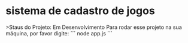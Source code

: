 <h1>sistema de cadastro de jogos</h1>
>Staus do Projeto: Em Desenvolvimento
Para rodar esse projeto na sua máquina, por favor digite: 
´´´
node app.js
´´´
